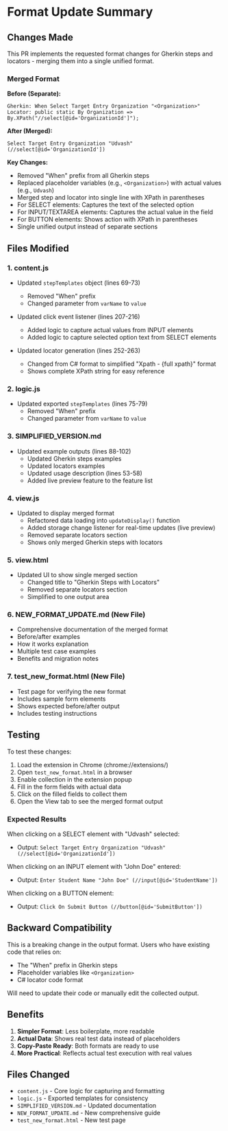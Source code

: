 # Format Update Summary

## Changes Made

This PR implements the requested format changes for Gherkin steps and locators - merging them into a single unified format.

### Merged Format

**Before (Separate):**
```
Gherkin: When Select Target Entry Organization "<Organization>"
Locator: public static By Organization => By.XPath("//select[@id='OrganizationId']");
```

**After (Merged):**
```
Select Target Entry Organization "Udvash" (//select[@id='OrganizationId'])
```

**Key Changes:**
- Removed "When" prefix from all Gherkin steps
- Replaced placeholder variables (e.g., `<Organization>`) with actual values (e.g., `Udvash`)
- Merged step and locator into single line with XPath in parentheses
- For SELECT elements: Captures the text of the selected option
- For INPUT/TEXTAREA elements: Captures the actual value in the field
- For BUTTON elements: Shows action with XPath in parentheses
- Single unified output instead of separate sections

## Files Modified

### 1. content.js
- Updated `stepTemplates` object (lines 69-73)
  - Removed "When" prefix
  - Changed parameter from `varName` to `value`
  
- Updated click event listener (lines 207-216)
  - Added logic to capture actual values from INPUT elements
  - Added logic to capture selected option text from SELECT elements
  
- Updated locator generation (lines 252-263)
  - Changed from C# format to simplified "Xpath - {full xpath}" format
  - Shows complete XPath string for easy reference

### 2. logic.js
- Updated exported `stepTemplates` (lines 75-79)
  - Removed "When" prefix
  - Changed parameter from `varName` to `value`

### 3. SIMPLIFIED_VERSION.md
- Updated example outputs (lines 88-102)
  - Updated Gherkin steps examples
  - Updated locators examples
  - Updated usage description (lines 53-58)
  - Added live preview feature to the feature list

### 4. view.js
- Updated to display merged format
  - Refactored data loading into `updateDisplay()` function
  - Added storage change listener for real-time updates (live preview)
  - Removed separate locators section
  - Shows only merged Gherkin steps with locators

### 5. view.html
- Updated UI to show single merged section
  - Changed title to "Gherkin Steps with Locators"
  - Removed separate locators section
  - Simplified to one output area

### 6. NEW_FORMAT_UPDATE.md (New File)
- Comprehensive documentation of the merged format
- Before/after examples
- How it works explanation
- Multiple test case examples
- Benefits and migration notes

### 7. test_new_format.html (New File)
- Test page for verifying the new format
- Includes sample form elements
- Shows expected before/after output
- Includes testing instructions

## Testing

To test these changes:

1. Load the extension in Chrome (chrome://extensions/)
2. Open `test_new_format.html` in a browser
3. Enable collection in the extension popup
4. Fill in the form fields with actual data
5. Click on the filled fields to collect them
6. Open the View tab to see the merged format output

### Expected Results

When clicking on a SELECT element with "Udvash" selected:
- Output: `Select Target Entry Organization "Udvash" (//select[@id='OrganizationId'])`

When clicking on an INPUT element with "John Doe" entered:
- Output: `Enter Student Name "John Doe" (//input[@id='StudentName'])`

When clicking on a BUTTON element:
- Output: `Click On Submit Button (//button[@id='SubmitButton'])`

## Backward Compatibility

This is a breaking change in the output format. Users who have existing code that relies on:
- The "When" prefix in Gherkin steps
- Placeholder variables like `<Organization>`
- C# locator code format

Will need to update their code or manually edit the collected output.

## Benefits

1. **Simpler Format**: Less boilerplate, more readable
2. **Actual Data**: Shows real test data instead of placeholders
3. **Copy-Paste Ready**: Both formats are ready to use
4. **More Practical**: Reflects actual test execution with real values

## Files Changed
- `content.js` - Core logic for capturing and formatting
- `logic.js` - Exported templates for consistency
- `SIMPLIFIED_VERSION.md` - Updated documentation
- `NEW_FORMAT_UPDATE.md` - New comprehensive guide
- `test_new_format.html` - New test page
